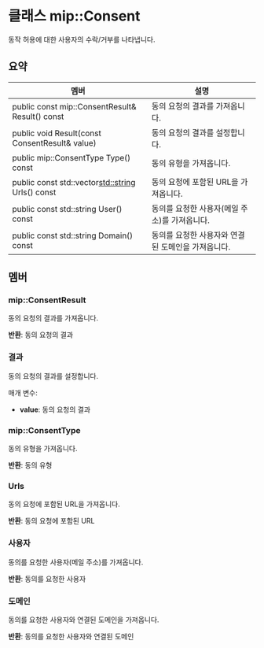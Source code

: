 # <a name="class-mipconsent"></a>클래스 mip::Consent 
동작 허용에 대한 사용자의 수락/거부를 나타냅니다.
  
## <a name="summary"></a>요약
 멤버                        | 설명                                
--------------------------------|---------------------------------------------
 public const mip::ConsentResult& Result() const  |  동의 요청의 결과를 가져옵니다.
 public void Result(const ConsentResult& value)  |  동의 요청의 결과를 설정합니다.
 public mip::ConsentType Type() const  |  동의 유형을 가져옵니다.
public const std::vector<std::string> Urls() const  |  동의 요청에 포함된 URL을 가져옵니다.
 public const std::string User() const  |  동의를 요청한 사용자(메일 주소)를 가져옵니다.
 public const std::string Domain() const  |  동의를 요청한 사용자와 연결된 도메인을 가져옵니다.
  
## <a name="members"></a>멤버
  
### <a name="mipconsentresult"></a>mip::ConsentResult
동의 요청의 결과를 가져옵니다.

  
**반환**: 동의 요청의 결과
  
### <a name="result"></a>결과
동의 요청의 결과를 설정합니다.

매개 변수:  
* **value**: 동의 요청의 결과


  
### <a name="mipconsenttype"></a>mip::ConsentType
동의 유형을 가져옵니다.

  
**반환**: 동의 유형
  
### <a name="urls"></a>Urls
동의 요청에 포함된 URL을 가져옵니다.

  
**반환**: 동의 요청에 포함된 URL
  
### <a name="user"></a>사용자
동의를 요청한 사용자(메일 주소)를 가져옵니다.

  
**반환**: 동의를 요청한 사용자
  
### <a name="domain"></a>도메인
동의를 요청한 사용자와 연결된 도메인을 가져옵니다.

  
**반환**: 동의를 요청한 사용자와 연결된 도메인